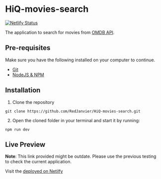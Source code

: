 # HiQ-movies-search
[![Netlify Status](https://api.netlify.com/api/v1/badges/818e0607-fbf9-4360-8229-12fb8b3fd447/deploy-status)](https://app.netlify.com/sites/hiq-movies-search/deploys)

The application to search for movies from [OMDB API](https://www.omdbapi.com/).

## Pre-requisites

Make sure you have the following installed on your computer to continue.
 - [Git](https://git-scm.com)
 - [NodeJS & NPM](https://nodejs.org/en)

## Installation

1. Clone the repository
```
git clone https://github.com/RedJanvier/HiQ-movies-search.git
```
2. Open the cloned folder in your terminal and start it by running:
```
npm run dev
```
## Live Preview
**Note**: This link provided might be outdate. Please use the previous testing to check the current application.

Visit the [deployed on Netilfy](https://hiq-movies-search.netlify.app)
